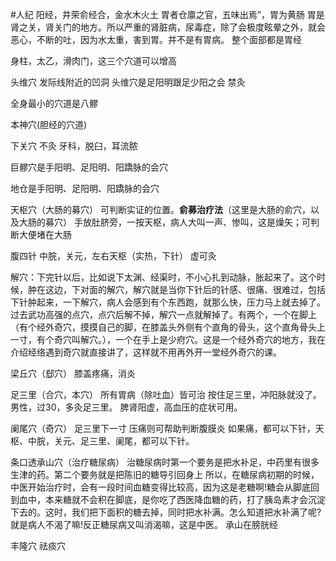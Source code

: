 #人纪 
阳经，井荣俞经合，金水木火土
胃者仓廪之官，五味出焉”，胃为黄肠
胃是肾之关，肾关门的地方。所以严重的肾脏病，尿毒症，除了会极度眩晕之外，就会恶心，不断的吐，因为水太重，害到胃。并不是有胃病。
整个面部都是胃经

身柱，太乙，滑肉门，这三个穴道可以增高




头维穴
	发际线附近的凹洞
	头维穴是足阳明跟足少阳之会
	禁灸

全身最小的穴道是八髎


本神穴(胆经的穴道)

下关穴
	不灸
	牙科，脱臼，耳流脓


巨髎穴是手阳明、足阳明、阳蹻脉的会穴

地仓是手阳明、足阳明、阳蹻脉的会穴

天枢穴（大肠的募穴）
	可判断实证的位置。**俞募治疗法**（这里是大肠的俞穴，以及大肠的募穴）
	手放肚脐旁，一按天枢，病人大叫一声、惨叫，这是燥矢；可判断大便堵在大肠


腹四针
	中脘，关元，左右天枢（实热，下针）
	虚可灸


解穴：下完针以后，比如说下太渊、经渠时，不小心扎到动脉，胀起来了。这个时候，肿在这边，下对面的解穴，解穴就是当你下针后的针感、很痛、很难过，包括下针肿起来，一下解穴，病人会感到有个东西跑，就那么快，压力马上就去掉了。
过去武功高强的点穴，点穴后解不掉，解穴一点就解掉了。有两个，一个在脚上（有个经外奇穴，摸摸自己的脚，在膝盖头外侧有个直角的骨头，这个直角骨头上一寸，有个奇穴叫解穴。），一个在手上是少府穴。这是一个经外奇穴的地方，我在介绍经络遇到奇穴就直接讲了，这样就不用再外开一堂经外奇穴的课。

梁丘穴（郄穴）
	膝盖疼痛，消炎

足三里（合穴，本穴）
	所有胃病（除吐血）皆可治
	按住足三里，冲阳脉就没了。
	男性，过30，多灸足三里。
	脾肾阳虚，高血压的症状可用。 

阑尾穴（奇穴）
	足三里下一寸
	压痛则可帮助判断腹膜炎
	如果痛，都可以下针，天枢、中脘，关元、足三里、阑尾，都可以下针。

条口透承山穴（治疗糖尿病）
治糖尿病时第一个要务是把水补足，中药里有很多生津的药。第二个要务就是把陈旧的糖导引回身上
所以，在糖尿病初期的时候，中医开始治疗时，会有一段时间血糖变得比较高，因为这是老糖啊!糖会从脚底回到血中，本来糖就不会积在脚底，是你吃了西医降血糖的药，打了胰岛素才会沉淀下去的。这时，我们把下面积的糖去掉，同时把水补满。怎么知道把水补满了呢?就是病人不渴了嘛!反正糖尿病又叫消渴嘛，这是中医。
承山在膀胱经

丰隆穴
	祛痰穴


